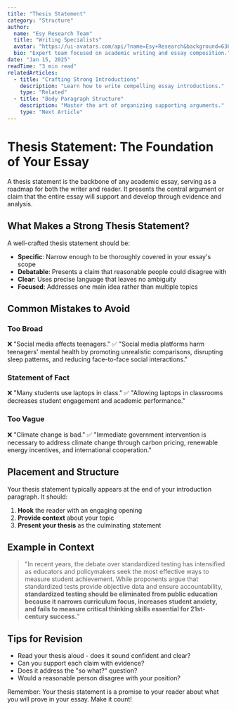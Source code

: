 ```yaml
---
title: "Thesis Statement"
category: "Structure"
author:
  name: "Esy Research Team"
  title: "Writing Specialists"
  avatar: "https://ui-avatars.com/api/?name=Esy+Research&background=6366f1&color=fff"
  bio: "Expert team focused on academic writing and essay composition."
date: "Jan 15, 2025"
readTime: "3 min read"
relatedArticles:
  - title: "Crafting Strong Introductions"
    description: "Learn how to write compelling essay introductions."
    type: "Related"
  - title: "Body Paragraph Structure"
    description: "Master the art of organizing supporting arguments."
    type: "Next Article"
---
```


# Thesis Statement: The Foundation of Your Essay

A thesis statement is the backbone of any academic essay, serving as a roadmap for both the writer and reader. It presents the central argument or claim that the entire essay will support and develop through evidence and analysis.

## What Makes a Strong Thesis Statement?

A well-crafted thesis statement should be:

- **Specific**: Narrow enough to be thoroughly covered in your essay's scope
- **Debatable**: Presents a claim that reasonable people could disagree with
- **Clear**: Uses precise language that leaves no ambiguity
- **Focused**: Addresses one main idea rather than multiple topics

## Common Mistakes to Avoid

### Too Broad
❌ "Social media affects teenagers."
✅ "Social media platforms harm teenagers' mental health by promoting unrealistic comparisons, disrupting sleep patterns, and reducing face-to-face social interactions."

### Statement of Fact
❌ "Many students use laptops in class."
✅ "Allowing laptops in classrooms decreases student engagement and academic performance."

### Too Vague
❌ "Climate change is bad."
✅ "Immediate government intervention is necessary to address climate change through carbon pricing, renewable energy incentives, and international cooperation."

## Placement and Structure

Your thesis statement typically appears at the end of your introduction paragraph. It should:

1. **Hook** the reader with an engaging opening
2. **Provide context** about your topic
3. **Present your thesis** as the culminating statement

## Example in Context

> "In recent years, the debate over standardized testing has intensified as educators and policymakers seek the most effective ways to measure student achievement. While proponents argue that standardized tests provide objective data and ensure accountability, **standardized testing should be eliminated from public education because it narrows curriculum focus, increases student anxiety, and fails to measure critical thinking skills essential for 21st-century success.**"

## Tips for Revision

- Read your thesis aloud - does it sound confident and clear?
- Can you support each claim with evidence?
- Does it address the "so what?" question?
- Would a reasonable person disagree with your position?

Remember: Your thesis statement is a promise to your reader about what you will prove in your essay. Make it count! 